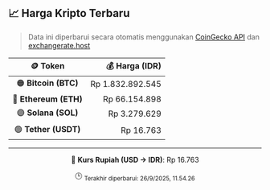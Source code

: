 

<!-- HARGA_KRIPTO -->
## 📈 Harga Kripto Terbaru

> Data ini diperbarui secara otomatis menggunakan [CoinGecko API](https://www.coingecko.com/) dan [exchangerate.host](https://exchangerate.host/)

<div align="center">

| 🪙 Token | 💰 Harga (IDR) |
|:------:|---------------:|
| 🟠 **Bitcoin (BTC)**   | Rp 1.832.892.545 |
| 🔵 **Ethereum (ETH)**  | Rp 66.154.898 |
| 🟣 **Solana (SOL)**    | Rp 3.279.629 |
| 🟢 **Tether (USDT)**   | Rp 16.763 |

---

💱 **Kurs Rupiah (USD → IDR)**: Rp 16.763

🕒 <sub>Terakhir diperbarui: 26/9/2025, 11.54.26</sub>

</div>
<!-- /HARGA_KRIPTO -->